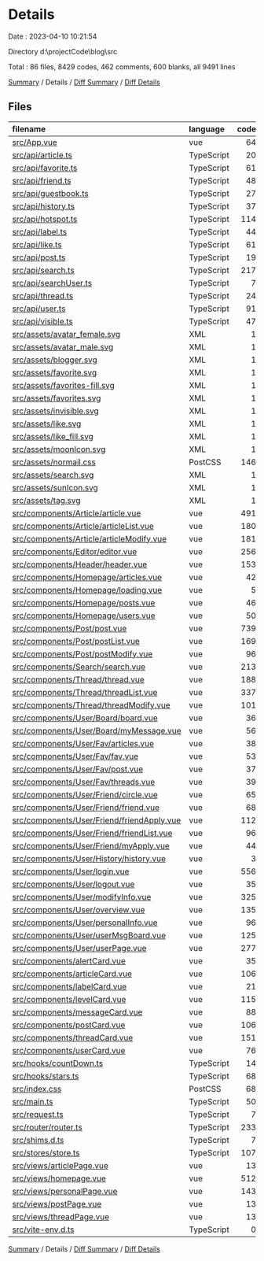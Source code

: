 # Details

Date : 2023-04-10 10:21:54

Directory d:\\projectCode\\blog\\src

Total : 86 files,  8429 codes, 462 comments, 600 blanks, all 9491 lines

[Summary](results.md) / Details / [Diff Summary](diff.md) / [Diff Details](diff-details.md)

## Files
| filename | language | code | comment | blank | total |
| :--- | :--- | ---: | ---: | ---: | ---: |
| [src/App.vue](/src/App.vue) | vue | 64 | 0 | 6 | 70 |
| [src/api/article.ts](/src/api/article.ts) | TypeScript | 20 | 0 | 6 | 26 |
| [src/api/favorite.ts](/src/api/favorite.ts) | TypeScript | 61 | 0 | 21 | 82 |
| [src/api/friend.ts](/src/api/friend.ts) | TypeScript | 48 | 0 | 11 | 59 |
| [src/api/guestbook.ts](/src/api/guestbook.ts) | TypeScript | 27 | 0 | 6 | 33 |
| [src/api/history.ts](/src/api/history.ts) | TypeScript | 37 | 0 | 13 | 50 |
| [src/api/hotspot.ts](/src/api/hotspot.ts) | TypeScript | 114 | 0 | 20 | 134 |
| [src/api/label.ts](/src/api/label.ts) | TypeScript | 44 | 0 | 14 | 58 |
| [src/api/like.ts](/src/api/like.ts) | TypeScript | 61 | 0 | 21 | 82 |
| [src/api/post.ts](/src/api/post.ts) | TypeScript | 19 | 0 | 6 | 25 |
| [src/api/search.ts](/src/api/search.ts) | TypeScript | 217 | 0 | 19 | 236 |
| [src/api/searchUser.ts](/src/api/searchUser.ts) | TypeScript | 7 | 0 | 3 | 10 |
| [src/api/thread.ts](/src/api/thread.ts) | TypeScript | 24 | 0 | 6 | 30 |
| [src/api/user.ts](/src/api/user.ts) | TypeScript | 91 | 0 | 20 | 111 |
| [src/api/visible.ts](/src/api/visible.ts) | TypeScript | 47 | 0 | 15 | 62 |
| [src/assets/avatar_female.svg](/src/assets/avatar_female.svg) | XML | 1 | 0 | 0 | 1 |
| [src/assets/avatar_male.svg](/src/assets/avatar_male.svg) | XML | 1 | 0 | 0 | 1 |
| [src/assets/blogger.svg](/src/assets/blogger.svg) | XML | 1 | 0 | 0 | 1 |
| [src/assets/favorite.svg](/src/assets/favorite.svg) | XML | 1 | 0 | 0 | 1 |
| [src/assets/favorites-fill.svg](/src/assets/favorites-fill.svg) | XML | 1 | 0 | 0 | 1 |
| [src/assets/favorites.svg](/src/assets/favorites.svg) | XML | 1 | 0 | 0 | 1 |
| [src/assets/invisible.svg](/src/assets/invisible.svg) | XML | 1 | 0 | 0 | 1 |
| [src/assets/like.svg](/src/assets/like.svg) | XML | 1 | 0 | 0 | 1 |
| [src/assets/like_fill.svg](/src/assets/like_fill.svg) | XML | 1 | 0 | 0 | 1 |
| [src/assets/moonIcon.svg](/src/assets/moonIcon.svg) | XML | 1 | 0 | 0 | 1 |
| [src/assets/normail.css](/src/assets/normail.css) | PostCSS | 146 | 0 | 34 | 180 |
| [src/assets/search.svg](/src/assets/search.svg) | XML | 1 | 0 | 0 | 1 |
| [src/assets/sunIcon.svg](/src/assets/sunIcon.svg) | XML | 1 | 0 | 0 | 1 |
| [src/assets/tag.svg](/src/assets/tag.svg) | XML | 1 | 0 | 0 | 1 |
| [src/components/Article/article.vue](/src/components/Article/article.vue) | vue | 491 | 24 | 15 | 530 |
| [src/components/Article/articleList.vue](/src/components/Article/articleList.vue) | vue | 180 | 117 | 16 | 313 |
| [src/components/Article/articleModify.vue](/src/components/Article/articleModify.vue) | vue | 181 | 1 | 7 | 189 |
| [src/components/Editor/editor.vue](/src/components/Editor/editor.vue) | vue | 256 | 1 | 11 | 268 |
| [src/components/Header/header.vue](/src/components/Header/header.vue) | vue | 153 | 42 | 16 | 211 |
| [src/components/Homepage/articles.vue](/src/components/Homepage/articles.vue) | vue | 42 | 0 | 3 | 45 |
| [src/components/Homepage/loading.vue](/src/components/Homepage/loading.vue) | vue | 5 | 0 | 1 | 6 |
| [src/components/Homepage/posts.vue](/src/components/Homepage/posts.vue) | vue | 46 | 0 | 3 | 49 |
| [src/components/Homepage/users.vue](/src/components/Homepage/users.vue) | vue | 50 | 0 | 2 | 52 |
| [src/components/Post/post.vue](/src/components/Post/post.vue) | vue | 739 | 12 | 34 | 785 |
| [src/components/Post/postList.vue](/src/components/Post/postList.vue) | vue | 169 | 111 | 14 | 294 |
| [src/components/Post/postModify.vue](/src/components/Post/postModify.vue) | vue | 96 | 1 | 8 | 105 |
| [src/components/Search/search.vue](/src/components/Search/search.vue) | vue | 213 | 0 | 7 | 220 |
| [src/components/Thread/thread.vue](/src/components/Thread/thread.vue) | vue | 188 | 2 | 13 | 203 |
| [src/components/Thread/threadList.vue](/src/components/Thread/threadList.vue) | vue | 337 | 5 | 14 | 356 |
| [src/components/Thread/threadModify.vue](/src/components/Thread/threadModify.vue) | vue | 101 | 1 | 9 | 111 |
| [src/components/User/Board/board.vue](/src/components/User/Board/board.vue) | vue | 36 | 0 | 3 | 39 |
| [src/components/User/Board/myMessage.vue](/src/components/User/Board/myMessage.vue) | vue | 56 | 0 | 4 | 60 |
| [src/components/User/Fav/articles.vue](/src/components/User/Fav/articles.vue) | vue | 38 | 0 | 4 | 42 |
| [src/components/User/Fav/fav.vue](/src/components/User/Fav/fav.vue) | vue | 53 | 0 | 3 | 56 |
| [src/components/User/Fav/post.vue](/src/components/User/Fav/post.vue) | vue | 37 | 0 | 3 | 40 |
| [src/components/User/Fav/threads.vue](/src/components/User/Fav/threads.vue) | vue | 39 | 0 | 4 | 43 |
| [src/components/User/Friend/circle.vue](/src/components/User/Friend/circle.vue) | vue | 65 | 0 | 4 | 69 |
| [src/components/User/Friend/friend.vue](/src/components/User/Friend/friend.vue) | vue | 68 | 0 | 3 | 71 |
| [src/components/User/Friend/friendApply.vue](/src/components/User/Friend/friendApply.vue) | vue | 112 | 0 | 4 | 116 |
| [src/components/User/Friend/friendList.vue](/src/components/User/Friend/friendList.vue) | vue | 96 | 0 | 4 | 100 |
| [src/components/User/Friend/myApply.vue](/src/components/User/Friend/myApply.vue) | vue | 44 | 0 | 3 | 47 |
| [src/components/User/History/history.vue](/src/components/User/History/history.vue) | vue | 3 | 0 | 1 | 4 |
| [src/components/User/login.vue](/src/components/User/login.vue) | vue | 556 | 3 | 13 | 572 |
| [src/components/User/logout.vue](/src/components/User/logout.vue) | vue | 35 | 0 | 2 | 37 |
| [src/components/User/modifyInfo.vue](/src/components/User/modifyInfo.vue) | vue | 325 | 9 | 11 | 345 |
| [src/components/User/overview.vue](/src/components/User/overview.vue) | vue | 135 | 7 | 6 | 148 |
| [src/components/User/personalInfo.vue](/src/components/User/personalInfo.vue) | vue | 96 | 6 | 3 | 105 |
| [src/components/User/userMsgBoard.vue](/src/components/User/userMsgBoard.vue) | vue | 125 | 0 | 8 | 133 |
| [src/components/User/userPage.vue](/src/components/User/userPage.vue) | vue | 277 | 3 | 14 | 294 |
| [src/components/alertCard.vue](/src/components/alertCard.vue) | vue | 35 | 0 | 3 | 38 |
| [src/components/articleCard.vue](/src/components/articleCard.vue) | vue | 106 | 0 | 9 | 115 |
| [src/components/labelCard.vue](/src/components/labelCard.vue) | vue | 21 | 0 | 2 | 23 |
| [src/components/levelCard.vue](/src/components/levelCard.vue) | vue | 115 | 0 | 2 | 117 |
| [src/components/messageCard.vue](/src/components/messageCard.vue) | vue | 88 | 0 | 3 | 91 |
| [src/components/postCard.vue](/src/components/postCard.vue) | vue | 106 | 0 | 9 | 115 |
| [src/components/threadCard.vue](/src/components/threadCard.vue) | vue | 151 | 4 | 8 | 163 |
| [src/components/userCard.vue](/src/components/userCard.vue) | vue | 76 | 0 | 4 | 80 |
| [src/hooks/countDown.ts](/src/hooks/countDown.ts) | TypeScript | 14 | 0 | 2 | 16 |
| [src/hooks/stars.ts](/src/hooks/stars.ts) | TypeScript | 68 | 1 | 3 | 72 |
| [src/index.css](/src/index.css) | PostCSS | 68 | 5 | 9 | 82 |
| [src/main.ts](/src/main.ts) | TypeScript | 50 | 3 | 5 | 58 |
| [src/request.ts](/src/request.ts) | TypeScript | 7 | 0 | 3 | 10 |
| [src/router/router.ts](/src/router/router.ts) | TypeScript | 233 | 7 | 10 | 250 |
| [src/shims.d.ts](/src/shims.d.ts) | TypeScript | 7 | 0 | 1 | 8 |
| [src/stores/store.ts](/src/stores/store.ts) | TypeScript | 107 | 27 | 14 | 148 |
| [src/views/articlePage.vue](/src/views/articlePage.vue) | vue | 13 | 0 | 2 | 15 |
| [src/views/homepage.vue](/src/views/homepage.vue) | vue | 512 | 67 | 10 | 589 |
| [src/views/personalPage.vue](/src/views/personalPage.vue) | vue | 143 | 2 | 5 | 150 |
| [src/views/postPage.vue](/src/views/postPage.vue) | vue | 13 | 0 | 2 | 15 |
| [src/views/threadPage.vue](/src/views/threadPage.vue) | vue | 13 | 0 | 2 | 15 |
| [src/vite-env.d.ts](/src/vite-env.d.ts) | TypeScript | 0 | 1 | 1 | 2 |

[Summary](results.md) / Details / [Diff Summary](diff.md) / [Diff Details](diff-details.md)